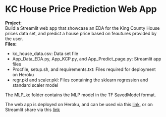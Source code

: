 # KC House Price Prediction Web App

**Project:**  
Build a Streamlit web app that showcase an EDA for the King County House prices data set, and predict 
a house price based on feautures provided by the user.  
**Files:**  
 - kc_house_data.csv: Data set file
 - App_Data_EDA.py, App_KCP.py, and App_Predict_page.py: Streamlit app files
 - Procfile, setup.sh, and requirements.txt: Files required for deployment on Heroku
 - regr.pkl and scaler.pkl: Files containing the sklearn regression and standard scaler model  

The MLP_kc folder contains the MLP model in the TF SavedModel format.

The web app is deployed on Heroku, and can be used via this [link](https://kcp-app.herokuapp.com/), or on Streamlit share via this [link](https://share.streamlit.io/hmzbo/kc-house-price-prediction-web-app/main/App_KCP.py)
